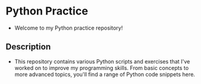 # Python Practice 
- Welcome to my Python practice repository!

## Description
- This repository contains various Python scripts and exercises that I've worked on to improve my programming skills. From basic concepts to more advanced topics, you'll find a range of Python code snippets here.